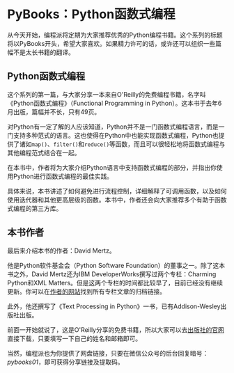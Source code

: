 # PyBooks：Python函数式编程

从今天开始，编程派将定期为大家推荐优秀的Python编程书籍。这个系列的标题将以PyBooks开头，希望大家喜欢。如果精力许可的话，或许还可以组织一些篇幅不是太长书籍的翻译。

## Python函数式编程

这个系列的第一篇，与大家分享一本来自O'Reilly的免费编程书籍，名字叫《Python函数式编程》（Functional Programming in Python）。这本书于去年6月出版，篇幅并不长，只有49页。

对Python有一定了解的人应该知道，Python并不是一门函数式编程语言，而是一门支持多种范式的语言。这也使得在Python中也能实现函数式编程，Python也提供了诸如`map()`、`filter()`和`reduce()`等函数，而且可以很轻松地将函数式编程与其他编程范式结合在一起。

在本书中，作者将为大家介绍Python语言中支持函数式编程的部分，并指出你使用Python进行函数式编程的最佳实践。

具体来说，本书讲述了如何避免进行流程控制，详细解释了可调用函数，以及如何使用迭代器和其他更高层级的函数。本书中，作者还会向大家推荐多个有助于函数式编程的第三方库。

## 本书作者

最后来介绍本书的作者：David Mertz。

他是Python软件基金会（Python Software Foundation）的董事之一。除了这本书之外，David Mertz还为IBM DeveloperWorks撰写过两个专栏：Charming Python和XML Matters。但是这两个专栏的时间都比较早了，目前已经没有继续更新。你可以在[作者的网站](http://gnosis.cx/dW/)找到所有专栏文章的归档链接。

此外，他还撰写了《Text Processing in Python》一书，已有Addison-Wesley出版社出版。

前面一开始就说了，这是O'Reilly分享的免费书籍，所以大家可以去[出版社的官网](http://www.oreilly.com/programming/free/functional-programming-python.csp)直接下载，只要填写一下自己的姓名和邮箱即可。

当然，编程派也为你提供了网盘链接，只要在微信公众号的后台回复暗号：*pybooks01*，即可获得分享链接及提取码。